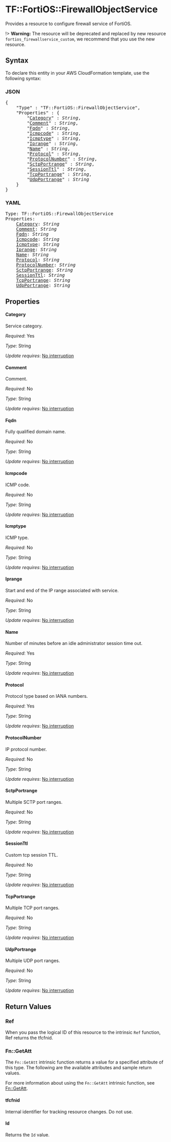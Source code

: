# TF::FortiOS::FirewallObjectService

Provides a resource to configure firewall service of FortiOS.

!> **Warning:** The resource will be deprecated and replaced by new resource `fortios_firewallservice_custom`, we recommend that you use the new resource.

## Syntax

To declare this entity in your AWS CloudFormation template, use the following syntax:

### JSON

<pre>
{
    "Type" : "TF::FortiOS::FirewallObjectService",
    "Properties" : {
        "<a href="#category" title="Category">Category</a>" : <i>String</i>,
        "<a href="#comment" title="Comment">Comment</a>" : <i>String</i>,
        "<a href="#fqdn" title="Fqdn">Fqdn</a>" : <i>String</i>,
        "<a href="#icmpcode" title="Icmpcode">Icmpcode</a>" : <i>String</i>,
        "<a href="#icmptype" title="Icmptype">Icmptype</a>" : <i>String</i>,
        "<a href="#iprange" title="Iprange">Iprange</a>" : <i>String</i>,
        "<a href="#name" title="Name">Name</a>" : <i>String</i>,
        "<a href="#protocol" title="Protocol">Protocol</a>" : <i>String</i>,
        "<a href="#protocolnumber" title="ProtocolNumber">ProtocolNumber</a>" : <i>String</i>,
        "<a href="#sctpportrange" title="SctpPortrange">SctpPortrange</a>" : <i>String</i>,
        "<a href="#sessionttl" title="SessionTtl">SessionTtl</a>" : <i>String</i>,
        "<a href="#tcpportrange" title="TcpPortrange">TcpPortrange</a>" : <i>String</i>,
        "<a href="#udpportrange" title="UdpPortrange">UdpPortrange</a>" : <i>String</i>
    }
}
</pre>

### YAML

<pre>
Type: TF::FortiOS::FirewallObjectService
Properties:
    <a href="#category" title="Category">Category</a>: <i>String</i>
    <a href="#comment" title="Comment">Comment</a>: <i>String</i>
    <a href="#fqdn" title="Fqdn">Fqdn</a>: <i>String</i>
    <a href="#icmpcode" title="Icmpcode">Icmpcode</a>: <i>String</i>
    <a href="#icmptype" title="Icmptype">Icmptype</a>: <i>String</i>
    <a href="#iprange" title="Iprange">Iprange</a>: <i>String</i>
    <a href="#name" title="Name">Name</a>: <i>String</i>
    <a href="#protocol" title="Protocol">Protocol</a>: <i>String</i>
    <a href="#protocolnumber" title="ProtocolNumber">ProtocolNumber</a>: <i>String</i>
    <a href="#sctpportrange" title="SctpPortrange">SctpPortrange</a>: <i>String</i>
    <a href="#sessionttl" title="SessionTtl">SessionTtl</a>: <i>String</i>
    <a href="#tcpportrange" title="TcpPortrange">TcpPortrange</a>: <i>String</i>
    <a href="#udpportrange" title="UdpPortrange">UdpPortrange</a>: <i>String</i>
</pre>

## Properties

#### Category

Service category.

_Required_: Yes

_Type_: String

_Update requires_: [No interruption](https://docs.aws.amazon.com/AWSCloudFormation/latest/UserGuide/using-cfn-updating-stacks-update-behaviors.html#update-no-interrupt)

#### Comment

Comment.

_Required_: No

_Type_: String

_Update requires_: [No interruption](https://docs.aws.amazon.com/AWSCloudFormation/latest/UserGuide/using-cfn-updating-stacks-update-behaviors.html#update-no-interrupt)

#### Fqdn

Fully qualified domain name.

_Required_: No

_Type_: String

_Update requires_: [No interruption](https://docs.aws.amazon.com/AWSCloudFormation/latest/UserGuide/using-cfn-updating-stacks-update-behaviors.html#update-no-interrupt)

#### Icmpcode

ICMP code.

_Required_: No

_Type_: String

_Update requires_: [No interruption](https://docs.aws.amazon.com/AWSCloudFormation/latest/UserGuide/using-cfn-updating-stacks-update-behaviors.html#update-no-interrupt)

#### Icmptype

ICMP type.

_Required_: No

_Type_: String

_Update requires_: [No interruption](https://docs.aws.amazon.com/AWSCloudFormation/latest/UserGuide/using-cfn-updating-stacks-update-behaviors.html#update-no-interrupt)

#### Iprange

Start and end of the IP range associated with service.

_Required_: No

_Type_: String

_Update requires_: [No interruption](https://docs.aws.amazon.com/AWSCloudFormation/latest/UserGuide/using-cfn-updating-stacks-update-behaviors.html#update-no-interrupt)

#### Name

Number of minutes before an idle administrator session time out.

_Required_: Yes

_Type_: String

_Update requires_: [No interruption](https://docs.aws.amazon.com/AWSCloudFormation/latest/UserGuide/using-cfn-updating-stacks-update-behaviors.html#update-no-interrupt)

#### Protocol

Protocol type based on IANA numbers.

_Required_: Yes

_Type_: String

_Update requires_: [No interruption](https://docs.aws.amazon.com/AWSCloudFormation/latest/UserGuide/using-cfn-updating-stacks-update-behaviors.html#update-no-interrupt)

#### ProtocolNumber

IP protocol number.

_Required_: No

_Type_: String

_Update requires_: [No interruption](https://docs.aws.amazon.com/AWSCloudFormation/latest/UserGuide/using-cfn-updating-stacks-update-behaviors.html#update-no-interrupt)

#### SctpPortrange

Multiple SCTP port ranges.

_Required_: No

_Type_: String

_Update requires_: [No interruption](https://docs.aws.amazon.com/AWSCloudFormation/latest/UserGuide/using-cfn-updating-stacks-update-behaviors.html#update-no-interrupt)

#### SessionTtl

Custom tcp session TTL.

_Required_: No

_Type_: String

_Update requires_: [No interruption](https://docs.aws.amazon.com/AWSCloudFormation/latest/UserGuide/using-cfn-updating-stacks-update-behaviors.html#update-no-interrupt)

#### TcpPortrange

Multiple TCP port ranges.

_Required_: No

_Type_: String

_Update requires_: [No interruption](https://docs.aws.amazon.com/AWSCloudFormation/latest/UserGuide/using-cfn-updating-stacks-update-behaviors.html#update-no-interrupt)

#### UdpPortrange

Multiple UDP port ranges.

_Required_: No

_Type_: String

_Update requires_: [No interruption](https://docs.aws.amazon.com/AWSCloudFormation/latest/UserGuide/using-cfn-updating-stacks-update-behaviors.html#update-no-interrupt)

## Return Values

### Ref

When you pass the logical ID of this resource to the intrinsic `Ref` function, Ref returns the tfcfnid.

### Fn::GetAtt

The `Fn::GetAtt` intrinsic function returns a value for a specified attribute of this type. The following are the available attributes and sample return values.

For more information about using the `Fn::GetAtt` intrinsic function, see [Fn::GetAtt](https://docs.aws.amazon.com/AWSCloudFormation/latest/UserGuide/intrinsic-function-reference-getatt.html).

#### tfcfnid

Internal identifier for tracking resource changes. Do not use.

#### Id

Returns the <code>Id</code> value.

